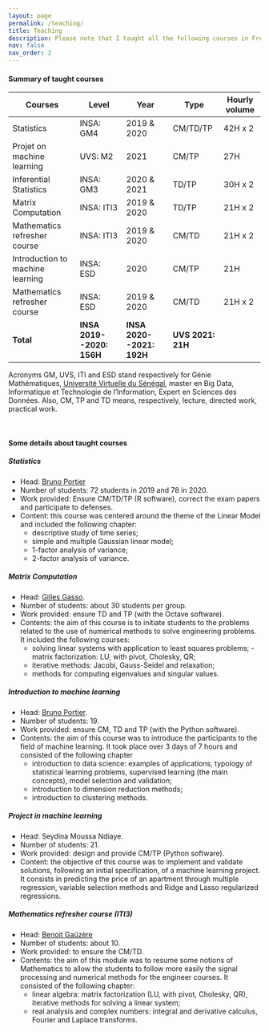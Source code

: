 ```yaml
---
layout: page
permalink: /teaching/
title: Teaching
description: Please note that I taught all the following courses in French.
nav: false
nav_order: 2
---
```




#### Summary of taught courses 

| <b>Courses</b>                       |  <b>Level</b>               |  <b>Year</b>                 | <b>Type</b>     | <b>Hourly volume</b>  |
|--------------------------------------|-----------------------------|------------------------------|----------------------|-----------------|
| Statistics                          | INSA: GM4                  | 2019 & 2020                 | CM/TD/TP             | 42H x 2         |
| Projet on machine learning           | UVS: M2                    | 2021                         | CM/TP                | 27H             |
| Inferential Statistics               | INSA: GM3                  | 2020 & 2021                 | TD/TP                | 30H x 2         |
| Matrix Computation                   | INSA: ITI3                 | 2019 & 2020                 | TD/TP                | 21H x 2         |
| Mathematics refresher course          | INSA: ITI3                 | 2019 & 2020                 | CM/TD                | 21H x 2         |
| Introduction to machine learning     | INSA: ESD                  | 2020                         | CM/TP                | 21H             |
| Mathematics refresher course         | INSA: ESD                  | 2019 & 2020                 | CM/TD                | 21H x 2         |
| <b>Total</b>                         | <b>INSA 2019--2020: 156H</b>| <b>INSA 2020--2021: 192H</b>| <b>UVS 2021: 21H</b> |                 |

Acronyms GM, UVS, ITI and ESD stand respectively for Génie Mathématiques, [Université Virtuelle du Sénégal](https://www.uvs.sn), master en Big Data, Informatique et Technologie de l’Information, Expert en Sciences des Données. Also, CM, TP and TD means, respectively, lecture, directed work, practical work.

&nbsp;
#### Some details about taught courses  

##### Statistics
* Head: [Bruno Portier](http://lmi2.insa-rouen.fr/~bportier/)
* Number of students: 72 students in 2019 and 78 in 2020.
* Work provided: Ensure CM/TD/TP (R software), correct the exam papers and participate to defenses.
* Content: this course was centered around the theme of the Linear Model and included  the following chapter:
    * descriptive study of time series; 
    * simple and multiple Gaussian linear model; 
    * 1-factor analysis of variance;
    * 2-factor analysis of variance.


##### Matrix Computation 
* Head: [Gilles Gasso](https://gasso.pages.insa-rouen.fr/home/).
* Number of students: about 30 students per group.
* Work provided: ensure  TD and  TP (with the Octave software).
* Contents: the aim of this course is to initiate students to the problems related to the use of numerical methods to solve engineering problems. It included the following courses:
    * solving linear systems with application to least squares problems; - matrix factorization: LU, with pivot, Cholesky, QR;
    * iterative methods: Jacobi, Gauss-Seidel and relaxation;
    * methods for computing eigenvalues and singular values.


##### Introduction to machine learning
* Head: [Bruno Portier](http://lmi2.insa-rouen.fr/~bportier/).
* Number of students: 19.
* Work provided:  ensure  CM,  TD and  TP (with the Python software).
* Contents: the aim of this course was to introduce the participants to the field of machine learning. It took place over 3 days of 7 hours and consisted of the following chapter
    * introduction to data science: examples of applications, typology of statistical learning problems, supervised learning (the main concepts), model selection and validation;
    * introduction to dimension reduction methods;
    * introduction to clustering methods.


##### Project in machine learning
* Head: Seydina Moussa Ndiaye.
* Number of students: 21.
* Work provided: design and provide CM/TP (Python software).
* Content: the objective of this course was to implement and validate solutions, following an initial specification, of a machine learning project. It consists in predicting the price of an apartment through multiple regression, variable selection methods and Ridge and Lasso regularized regressions.

##### Mathematics refresher course (ITI3)
* Head: [Benoit Gaüzère](https://bgauzere.github.io/)
* Number of students: about 10.
* Work provided: to ensure the CM/TD.
* Contents: the aim of this module was to resume some notions of Mathematics to allow the students to follow more easily the  signal processing and numerical methods for the engineer courses. It consisted of the following chapter:
    * linear algebra: matrix factorization (LU, with pivot, Cholesky, QR), iterative methods for solving a linear system;
    * real analysis and complex numbers: integral and derivative calculus, Fourier and Laplace transforms.

